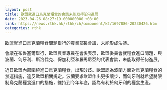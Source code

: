 ```yaml
---
layout: post
title: 歐盟就進口烏克蘭糧食的會談未能取得任何進展
date: 2023-04-26 08:27:19.000000000 +08:00
link: https://news.rthk.hk/rthk/ch/component/k2/1697886-20230426.htm
categories: rthk
---
```


歐盟就進口烏克蘭糧食問題舉行的農業部長會議，未能形成決議。

會議在布魯塞爾舉行，歐盟農業專員在會後表示，歐盟委員會就糧食進口問題，與波蘭、匈牙利、斯洛伐克、保加利亞和羅馬尼亞的代表會談，未能取得任何進展。

近日歐盟內部圍繞進口烏克蘭糧食，出現分歧。歐盟認為波蘭方面對烏克蘭糧食的禁運措施，違反歐盟相關規定。波蘭要求歐盟作出更多讓步，而匈牙利就希望將限制烏克蘭糧食進口的措施，維持到今年年底，認為有利於匈牙利的糧食生產。
